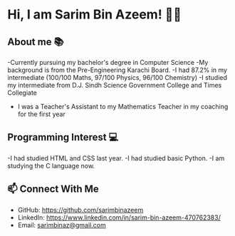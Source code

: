 # Hi, I am Sarim Bin Azeem! 👋🏼

## About me 📚
-Currently pursuing my bachelor's degree in Computer Science
-My background is from the Pre-Engineering Karachi Board.
-I had 87.2% in my intermediate (100/100 Maths, 97/100 Physics, 96/100 Chemistry)
-I studied my intermediate from D.J. Sindh Science Government College and Times Collegiate
- I was a Teacher's Assistant to my Mathematics Teacher in my coaching for the first year

## Programming Interest 💻
-I had studied HTML and CSS last year.
-I had studied basic Python.
-I am studying the C language now.

## 📫 Connect With Me
- GitHub: https://github.com/sarimbinazeem
- LinkedIn: https://www.linkedin.com/in/sarim-bin-azeem-470762383/
- Email: sarimbinaz@gmail.com
